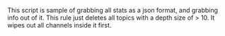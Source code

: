 This script is sample of grabbing all stats as a json format, and grabbing info out of it. This rule just deletes all topics with a depth size of > 10. It wipes out all channels inside it first.
